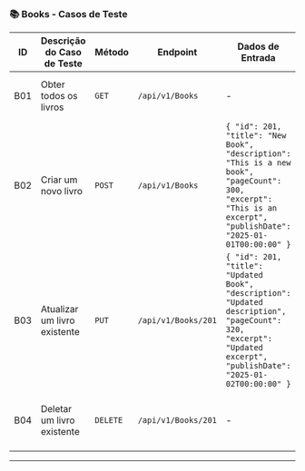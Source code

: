 ### 📚 Books - Casos de Teste

| **ID** | **Descrição do Caso de Teste**                                 | **Método** | **Endpoint**                             | **Dados de Entrada**                                                                                                                                                     | **Resposta Esperada**                                                |
|--------|----------------------------------------------------------------|------------|------------------------------------------|-------------------------------------------------------------------------------------------------------------------------------------------------------------------------|------------------------------------------------------------------------|
| B01    | Obter todos os livros                                          | `GET`      | `/api/v1/Books`                         | -                                                                                                                                                                       | Status `200`. Lista de livros retornada.                              |
| B02    | Criar um novo livro                                            | `POST`     | `/api/v1/Books`                         | `{ "id": 201, "title": "New Book", "description": "This is a new book", "pageCount": 300, "excerpt": "This is an excerpt", "publishDate": "2025-01-01T00:00:00" }`       | Status `200`. Livro criado com os dados fornecidos.                   |
| B03    | Atualizar um livro existente                                   | `PUT`      | `/api/v1/Books/201`                     | `{ "id": 201, "title": "Updated Book", "description": "Updated description", "pageCount": 320, "excerpt": "Updated excerpt", "publishDate": "2025-01-02T00:00:00" }`     | Status `200`. Livro atualizado com os dados fornecidos.               |
| B04    | Deletar um livro existente                                     | `DELETE`   | `/api/v1/Books/201`                     | -                                                                                                                                                                       | Status `200`. Livro removido com sucesso.                             |

---
